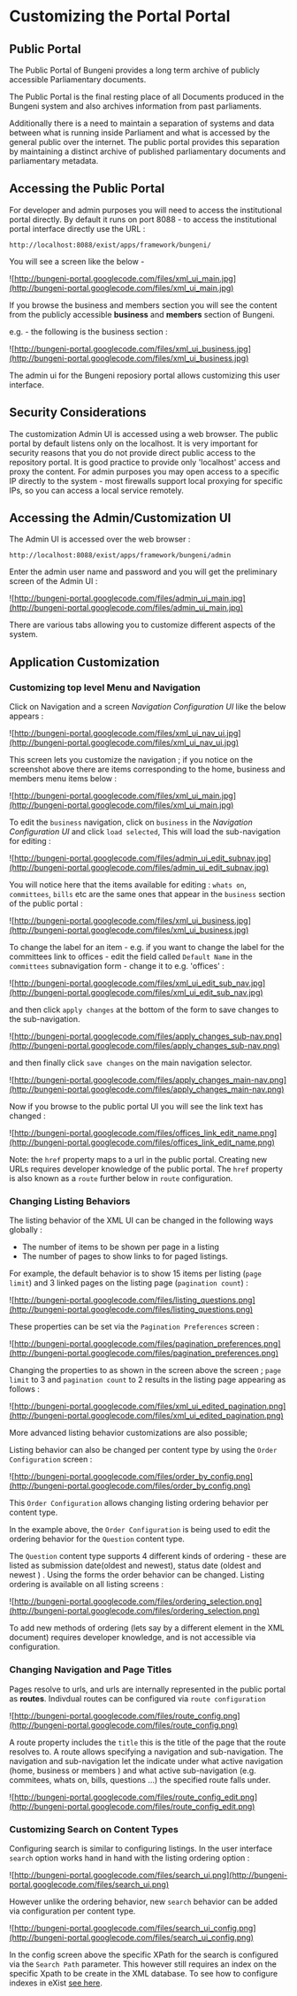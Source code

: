 
# Customizing the Portal Portal #

## Public Portal ##

The Public Portal of Bungeni provides a long term archive of publicly accessible Parliamentary documents.

The Public Portal is the final resting place of all Documents produced in the Bungeni system and also archives information from past parliaments.

Additionally there is a need to maintain a separation of systems and data between what is running inside Parliament and what is accessed by the general public over the internet. The public portal provides this separation by maintaining a distinct archive of published parliamentary documents and parliamentary metadata.


## Accessing the Public Portal ##

For developer and admin purposes you will need to access the institutional portal directly. By default it runs on port 8088 - to access the institutional portal interface directly use the URL :

```
http://localhost:8088/exist/apps/framework/bungeni/
```

You will see a screen like the below -

![http://bungeni-portal.googlecode.com/files/xml_ui_main.jpg](http://bungeni-portal.googlecode.com/files/xml_ui_main.jpg)


If you browse the business and members section you will see the content from the publicly accessible **business** and **members** section of Bungeni.

e.g. - the following is the business section :

![http://bungeni-portal.googlecode.com/files/xml_ui_business.jpg](http://bungeni-portal.googlecode.com/files/xml_ui_business.jpg)

The admin ui for the Bungeni reposiory portal allows customizing this user interface.


## Security Considerations ##

The customization Admin UI is accessed using a web browser. The public portal by default listens only on the localhost. It is very important for security reasons that you do not provide direct public access to the repository portal. It is good practice to provide only 'localhost' access and proxy the content. For admin purposes you may open access to a specific IP directly to the system - most firewalls support local proxying for specific IPs, so you can access a local service remotely.

## Accessing the Admin/Customization UI ##


The Admin UI is accessed over the web browser :

```
http://localhost:8088/exist/apps/framework/bungeni/admin
```

Enter the admin user name and password and you will get the preliminary screen of the Admin UI :

![http://bungeni-portal.googlecode.com/files/admin_ui_main.jpg](http://bungeni-portal.googlecode.com/files/admin_ui_main.jpg)

There are various tabs allowing you to customize different aspects of the system.


## Application Customization ##

### Customizing top level Menu and Navigation ###

Click on Navigation and a screen _Navigation Configuration UI_ like the below appears :

![http://bungeni-portal.googlecode.com/files/xml_ui_nav_ui.jpg](http://bungeni-portal.googlecode.com/files/xml_ui_nav_ui.jpg)

This screen lets you customize the navigation ; if you notice on the screenshot above there are items corresponding to the home, business and members menu items below :

![http://bungeni-portal.googlecode.com/files/xml_ui_main.jpg](http://bungeni-portal.googlecode.com/files/xml_ui_main.jpg)

To edit the `business` navigation, click on `business` in the _Navigation Configuration UI_ and click `load selected`, This will load the sub-navigation for editing :

![http://bungeni-portal.googlecode.com/files/admin_ui_edit_subnav.jpg](http://bungeni-portal.googlecode.com/files/admin_ui_edit_subnav.jpg)

You will notice here that the items available for editing : `whats on`, `committees`, `bills` etc are the same ones that appear in the `business` section of the public portal :

![http://bungeni-portal.googlecode.com/files/xml_ui_business.jpg](http://bungeni-portal.googlecode.com/files/xml_ui_business.jpg)

To change the label for an item - e.g. if you want to change the label for the committees link to offices - edit the field called `Default Name` in the `committees` subnavigation form - change it to e.g. 'offices' :

![http://bungeni-portal.googlecode.com/files/xml_ui_edit_sub_nav.jpg](http://bungeni-portal.googlecode.com/files/xml_ui_edit_sub_nav.jpg)

and then click `apply changes` at the bottom of the form to save changes to the sub-navigation.

![http://bungeni-portal.googlecode.com/files/apply_changes_sub-nav.png](http://bungeni-portal.googlecode.com/files/apply_changes_sub-nav.png)

and then finally click `save changes` on the main navigation selector.

![http://bungeni-portal.googlecode.com/files/apply_changes_main-nav.png](http://bungeni-portal.googlecode.com/files/apply_changes_main-nav.png)

Now if you browse to the public portal UI you will see the link text has changed :

![http://bungeni-portal.googlecode.com/files/offices_link_edit_name.png](http://bungeni-portal.googlecode.com/files/offices_link_edit_name.png)

Note: the `href` property maps to a url in the public portal. Creating new URLs requires developer knowledge of the public portal. The `href` property is also known as a `route` further below in `route` configuration.

### Changing Listing Behaviors ###

The listing behavior of the XML UI can be changed in the following ways globally :
  * The number of items to be shown per page in a listing
  * The number of pages to show links to for paged listings.

For example, the default behavior is to show 15 items per listing (`page limit`) and 3 linked pages on the listing page (`pagination count`) :

![http://bungeni-portal.googlecode.com/files/listing_questions.png](http://bungeni-portal.googlecode.com/files/listing_questions.png)

These properties can be set via the `Pagination Preferences` screen :

![http://bungeni-portal.googlecode.com/files/pagination_preferences.png](http://bungeni-portal.googlecode.com/files/pagination_preferences.png)

Changing the properties to as shown in the screen above the screen ; `page limit` to 3 and `pagination count` to 2 results in the listing page appearing as follows :

![http://bungeni-portal.googlecode.com/files/xml_ui_edited_pagination.png](http://bungeni-portal.googlecode.com/files/xml_ui_edited_pagination.png)

More advanced listing behavior customizations are also possible;

Listing behavior can also be changed per content type by using the `Order Configuration` screen :

![http://bungeni-portal.googlecode.com/files/order_by_config.png](http://bungeni-portal.googlecode.com/files/order_by_config.png)

This `Order Configuration` allows changing listing ordering behavior per content type.

In the example above, the `Order Configuration` is being used to edit the ordering behavior for the `Question` content type.

The `Question` content type supports 4 different kinds of ordering - these are listed as submission date(oldest and newest), status date (oldest and newest ) . Using the forms the order behavior can be changed. Listing ordering is available on all listing screens :

![http://bungeni-portal.googlecode.com/files/ordering_selection.png](http://bungeni-portal.googlecode.com/files/ordering_selection.png)

To add new methods of ordering (lets say by a different element in the XML document) requires developer knowledge, and is not accessible via configuration.

### Changing Navigation and Page Titles ###

Pages resolve to urls, and urls are internally represented in the public portal as **routes**.
Indivdual routes can be configured via `route configuration`

![http://bungeni-portal.googlecode.com/files/route_config.png](http://bungeni-portal.googlecode.com/files/route_config.png)

A route property includes the `title` this is the title of the page that the route resolves to.
A route allows specifying a navigation and sub-navigation. The navigation and sub-navigation let the indicate under what active navigation (home, business or members ) and what active sub-navigation (e.g. commitees, whats on, bills, questions ...) the specified route falls under.

![http://bungeni-portal.googlecode.com/files/route_config_edit.png](http://bungeni-portal.googlecode.com/files/route_config_edit.png)

### Customizing Search on Content Types ###

Configuring search is similar to configuring listings. In the user interface `search` option works hand in hand with the listing ordering option :

![http://bungeni-portal.googlecode.com/files/search_ui.png](http://bungeni-portal.googlecode.com/files/search_ui.png)

However unlike the ordering behavior, new `search` behavior can be added via configuration per content type.

![http://bungeni-portal.googlecode.com/files/search_ui_config.png](http://bungeni-portal.googlecode.com/files/search_ui_config.png)

In the config screen above the specific XPath for the search is configured via the `Search Path` parameter.
This however still requires an index on the specific Xpath to be create in the XML database. To see how to configure indexes in eXist [see here](http://www.exist-db.org/exist/indexing.xml#idxconf).


